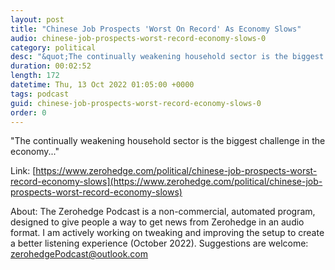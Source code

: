 ```yaml
---
layout: post
title: "Chinese Job Prospects 'Worst On Record' As Economy Slows"
audio: chinese-job-prospects-worst-record-economy-slows-0
category: political
desc: "&quot;The continually weakening household sector is the biggest challenge in the economy...&quot;"
duration: 00:02:52
length: 172
datetime: Thu, 13 Oct 2022 01:05:00 +0000
tags: podcast
guid: chinese-job-prospects-worst-record-economy-slows-0
order: 0
---
```

&quot;The continually weakening household sector is the biggest challenge in the economy...&quot;

Link: [https://www.zerohedge.com/political/chinese-job-prospects-worst-record-economy-slows](https://www.zerohedge.com/political/chinese-job-prospects-worst-record-economy-slows)

About: The Zerohedge Podcast is a non-commercial, automated program, designed to give people a way to get news from Zerohedge in an audio format.  I am actively working on tweaking and improving the setup to create a better listening experience (October 2022).  Suggestions are welcome: [zerohedgePodcast@outlook.com](mailto:zerohedgePodcast@outlook.com)